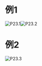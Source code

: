 # 例1

![P23.1](/home/erfenjiao/Pictures/大物/视频/P23.1.png)![P23.2](/home/erfenjiao/Pictures/大物/视频/P23.2.png)



# 例2

![P23.3](/home/erfenjiao/Pictures/大物/视频/P23.3.png)